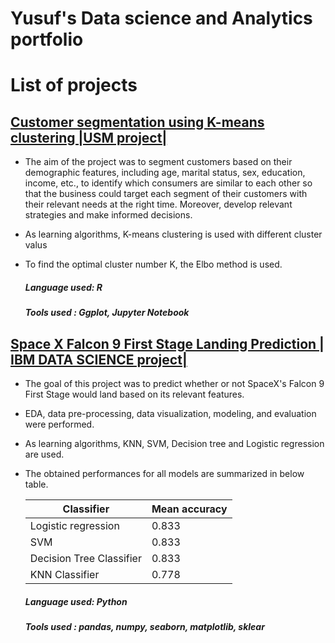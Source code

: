 # Yusuf's Data science and Analytics portfolio 

# List of projects 

## [Customer segmentation using K-means clustering |USM project|](https://github.com/Yuzerzef/Customer-segmentation-using-K-means)

* The aim of the project was to segment customers based on their demographic features, including age, marital status, sex, education, income, etc., to identify which consumers are similar to each other so that the business could target each segment of their customers with their relevant needs at the right time. Moreover, develop relevant strategies and make informed decisions.
* As learning algorithms, K-means clustering is used with different cluster valus
* To find the optimal cluster number K, the Elbo method is used.

  ##### Language used: R
  ##### Tools used : Ggplot, Jupyter Notebook 


## [Space X Falcon 9 First Stage Landing Prediction | IBM DATA SCIENCE project|](https://github.com/Yuzerzef/IBM-DATA-SCIENCE)

* The goal of this project was to predict whether or not SpaceX's Falcon 9 First Stage would land based on its relevant features.
* EDA, data pre-processing, data visualization, modeling, and evaluation were performed.
* As learning algorithms, KNN, SVM, Decision tree and Logistic regression are used.
* The obtained performances for all models are summarized in below table.
 
   | Classifier | Mean accuracy |
   |----|----|
   |Logistic regression | 0.833|
   |SVM |0.833| 
   |Decision Tree Classifier |0.833|
   |KNN Classifier |0.778|

  ##### Language used: Python
  ##### Tools used : pandas, numpy, seaborn, matplotlib, sklear

